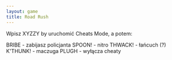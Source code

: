```yaml
---
layout: game
title: Road Rush
---
```


Wpisz XYZZY by uruchomić Cheats Mode, a potem:

BRIBE 	- zabijasz policjanta
SPOON! 	- nitro
THWACK!	- łańcuch (?)
K'THUNK!	- maczuga
PLUGH 	- wyłącza cheaty
